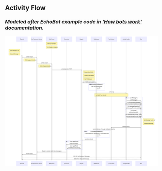 ## Activity Flow

### *Modeled after EchoBot example code in ['How bots work'](https://docs.microsoft.com/en-us/azure/bot-service/bot-builder-basics?view=azure-bot-service-4.0&tabs=csharp#bot-logic) documentation.*

![Activity Flow Diagram](../media/GeneralActivityFlow.svg "General Activity Flow")